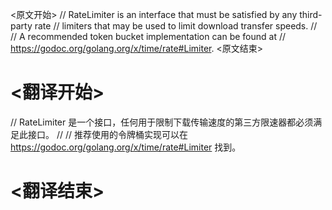 
<原文开始>
// RateLimiter is an interface that must be satisfied by any third-party rate
// limiters that may be used to limit download transfer speeds.
//
// A recommended token bucket implementation can be found at
// https://godoc.org/golang.org/x/time/rate#Limiter.
<原文结束>

# <翻译开始>
// RateLimiter 是一个接口，任何用于限制下载传输速度的第三方限速器都必须满足此接口。
//
// 推荐使用的令牌桶实现可以在 https://godoc.org/golang.org/x/time/rate#Limiter 找到。
# <翻译结束>

